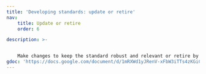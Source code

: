 ```yaml
---
title: 'Developing standards: update or retire'
nav:
    title: Update or retire
    order: 6

description: >- 


    Make changes to keep the standard robust and relevant or retire by shutting down gracefully if necessary.
gdoc: 'https://docs.google.com/document/d/1mRXWd1yJRenV-xFbW3iTTs4zKGiCLLXkMYWiMlXoexw/edit'
---
```


